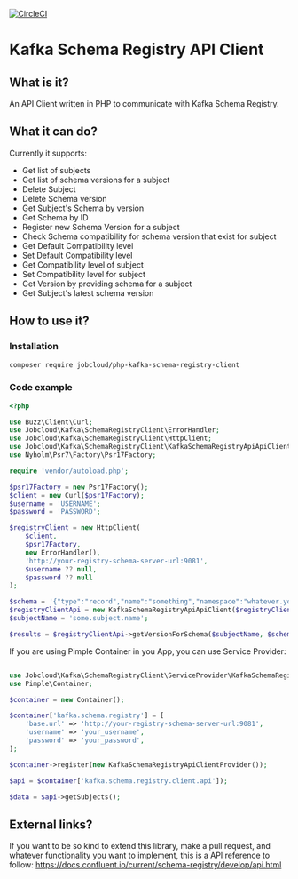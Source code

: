 [![CircleCI](https://circleci.com/gh/jobcloud/php-kafka-schema-registry-client/tree/master.svg?style=svg)](https://circleci.com/gh/jobcloud/php-kafka-schema-registry-client/tree/master)

# Kafka Schema Registry API Client

## What is it?
An API Client written in PHP to communicate with Kafka Schema Registry.

## What it can do?
Currently it supports:

* Get list of subjects
* Get list of schema versions for a subject
* Delete Subject
* Delete Schema version
* Get Subject's Schema by version
* Get Schema by ID 
* Register new Schema Version for a subject
* Check Schema compatibility for schema version that exist for subject
* Get Default Compatibility level
* Set Default Compatibility level
* Get Compatibility level of subject
* Set Compatibility level for subject
* Get Version by providing schema for a subject
* Get Subject's latest schema version

## How to use it?
### Installation
```bash
composer require jobcloud/php-kafka-schema-registry-client
```

### Code example

```php
<?php

use Buzz\Client\Curl;
use Jobcloud\Kafka\SchemaRegistryClient\ErrorHandler;
use Jobcloud\Kafka\SchemaRegistryClient\HttpClient;
use Jobcloud\Kafka\SchemaRegistryClient\KafkaSchemaRegistryApiApiClient;
use Nyholm\Psr7\Factory\Psr17Factory;

require 'vendor/autoload.php';

$psr17Factory = new Psr17Factory();
$client = new Curl($psr17Factory);
$username = 'USERNAME';
$password = 'PASSWORD';

$registryClient = new HttpClient(
    $client,
    $psr17Factory,
    new ErrorHandler(),
    'http://your-registry-schema-server-url:9081',
    $username ?? null,
    $password ?? null
);

$schema = '{"type":"record","name":"something","namespace":"whatever.you.want","fields":[{"name":"id","type":"string"}]}';
$registryClientApi = new KafkaSchemaRegistryApiApiClient($registryClient);
$subjectName = 'some.subject.name';

$results = $registryClientApi->getVersionForSchema($subjectName, $schema);
```

If you are using Pimple Container in you App, you can use Service Provider:
```php

use Jobcloud\Kafka\SchemaRegistryClient\ServiceProvider\KafkaSchemaRegistryApiClientProvider;
use Pimple\Container;

$container = new Container();

$container['kafka.schema.registry'] = [
    'base.url' => 'http://your-registry-schema-server-url:9081',
    'username' => 'your_username',
    'password' => 'your_password',
];

$container->register(new KafkaSchemaRegistryApiClientProvider());

$api = $container['kafka.schema.registry.client.api']);

$data = $api->getSubjects();
```

## External links?
If you want to be so kind to extend this library, make a pull request, 
and whatever functionality you want to implement, this is a API reference to follow: 
https://docs.confluent.io/current/schema-registry/develop/api.html